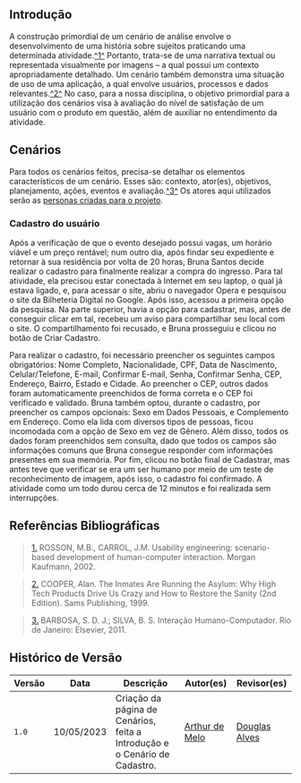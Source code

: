 ## Introdução

A construção primordial de um cenário de análise envolve o desenvolvimento de uma história sobre sujeitos praticando uma determinada atividade.<a id="anchor_1" href="#REF1">^1^</a> Portanto, trata-se de uma narrativa textual ou representada visualmente por imagens – a qual possui um contexto apropriadamente detalhado. Um cenário também demonstra uma situação de uso de uma aplicação, a qual envolve usuários, processos e dados relevantes.<a id="anchor_2" href="#REF2">^2^</a> No caso, para a nossa disciplina, o objetivo primordial para a utilização dos cenários visa à avaliação do nível de satisfação de um usuário com o produto em questão, além de auxiliar no entendimento da atividade.

## Cenários

Para todos os cenários feitos, precisa-se detalhar os elementos característicos de um cenário. Esses são: contexto, ator(es), objetivos, planejamento, ações, eventos e avaliação.<a id="anchor_3" href="#REF3">^3^</a> Os atores aqui utilizados serão as [personas criadas para o projeto](https://interacao-humano-computador.github.io/2023.1-BilheteriaDigital/analise-de-requisitos/personas/).

### Cadastro do usuário

Após a verificação de que o evento desejado possui vagas, um horário viável e um preço rentável; num outro dia, após findar seu expediente e retornar à sua residência por volta de 20 horas, Bruna Santos decide realizar o cadastro para finalmente realizar a compra do ingresso. Para tal atividade, ela precisou estar conectada à Internet em seu laptop, o qual já estava ligado, e, para acessar o site, abriu o navegador Opera e pesquisou o site da Bilheteria Digital no Google. Após isso, acessou a primeira opção da pesquisa. Na parte superior, havia a opção para cadastrar, mas, antes de conseguir clicar em tal, recebeu um aviso para compartilhar seu local com o site. O compartilhamento foi recusado, e Bruna prosseguiu e clicou no botão de Criar Cadastro. 

Para realizar o cadastro, foi necessário preencher os seguintes campos obrigatórios: Nome Completo, Nacionalidade, CPF, Data de Nascimento, Celular/Telefone, E-mail, Confirmar E-mail, Senha, Confirmar Senha, CEP, Endereço, Bairro, Estado e Cidade. Ao preencher o CEP, outros dados foram automaticamente preenchidos de forma correta e o CEP foi verificado e validado. Bruna também optou, durante o cadastro, por preencher os campos opcionais: Sexo em Dados Pessoais, e Complemento em Endereço. Como ela lida com diversos tipos de pessoas, ficou incomodada com a opção de Sexo em vez de Gênero. Além disso, todos os dados foram preenchidos sem consulta, dado que todos os campos são informações comuns que Bruna consegue responder com informações presentes em sua memória. Por fim, clicou no botão final de Cadastrar, mas antes teve que verificar se era um ser humano por meio de um teste de reconhecimento de imagem, após isso, o cadastro foi confirmado. A atividade como um todo durou cerca de 12 minutos e foi realizada sem interrupções.

## Referências Bibliográficas

> <a id="REF1" href="#anchor_1">1.</a> ROSSON, M.B., CARROL, J.M. Usability engineering: scenario-based development of human-computer interaction. Morgan Kaufmann, 2002.

> <a id="REF2" href="#anchor_2">2.</a> COOPER, Alan. The Inmates Are Running the Asylum: Why High Tech Products Drive Us Crazy and How to Restore the Sanity (2nd Edition). Sams Publishing, 1999.

> <a id="REF3" href="#anchor_3">3.</a> BARBOSA, S. D. J.; SILVA, B. S. Interação Humano-Computador. Rio de Janeiro: Elsevier, 2011.

## Histórico de Versão

| Versão |    Data    |                Descrição                 |                    Autor(es)                     |                 Revisor(es)                  |
| ------ | ---------- | ------------------------------------------- | ------------------------------------------------ | ------------------------------------------- |
| `1.0`  | 10/05/2023 | Criação da página de Cenários, feita a Introdução e o Cenário de Cadastro. | [Arthur de Melo](https://github.com/arthurmlv) | [Douglas Alves](https://github.com/dougAlvs) |
